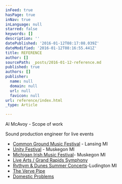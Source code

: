 ```yaml
---
inFeed: true
hasPage: true
inNav: true
inLanguage: null
starred: false
keywords: []
description: ''
datePublished: '2016-01-12T08:17:08.039Z'
dateModified: '2016-01-12T08:16:55.441Z'
title: REFERENCE
author: []
sourcePath: _posts/2016-01-12-reference.md
published: true
authors: []
publisher:
  name: null
  domain: null
  url: null
  favicon: null
url: reference/index.html
_type: Article

---
```

Al McAvoy - Scope of work

Sound  production engineer for live events

* [Common Ground Music Festival][0] - Lansing MI
* [Unity Festival][1] - Muskegon MI
* [Michigan Irish Music Festival][2]- Muskegon MI
* [Live Arts / Grand Rapids Symphony][3]
* [Rythym & Dunes Summer Concerts][4]-Ludington MI
* [The Verve Pipe][5]
* [Domestic Problems][6]

[0]: http://www.commongroundfest.com/
[1]: http://unitymusicfestival.com/
[2]: https://www.michiganirish.org/
[3]: http://www.grsymphony.org/live-arts
[4]: http://www.visitludington.com/stories/rhythm__dunes_summer_concert_series
[5]: http://www.thevervepipe.com/
[6]: https://www.facebook.com/DomesticProblems/